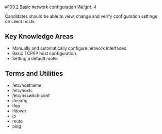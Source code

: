 #109.2 Basic network configuration
*Weight: 4*

Candidates should be able to view, change and verify configuration settings on client hosts.

## Key Knowledge Areas
- Manually and automatically configure network interfaces.
- Basic TCP/IP host configuration.
- Setting a default route.

## Terms and Utilities
- /etc/hostname
- /etc/hosts
- /etc/nsswitch.conf
- ifconfig
- ifup
- ifdown
- ip
- route
- ping